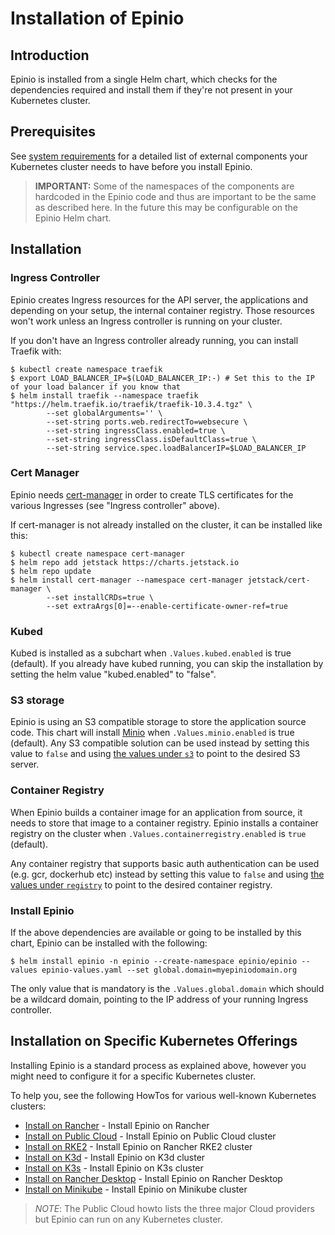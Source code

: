 # Installation of Epinio

## Introduction
Epinio is installed from a single Helm chart, which checks for the dependencies required 
and install them if they're not present in your Kubernetes cluster.

## Prerequisites

See [system requirements](system_requirements.md) for a detailed list of external components your
Kubernetes cluster needs to have before you install Epinio.

> **IMPORTANT:** Some of the namespaces of the components are hardcoded in the Epinio
code and thus are important to be the same as described here. In the future this
may be configurable on the Epinio Helm chart.

## Installation
### Ingress Controller

Epinio creates Ingress resources for the API server, the applications and depending
on your setup, the internal container registry. Those resources won't work unless
an Ingress controller is running on your cluster.

If you don't have an Ingress controller already running, you can install Traefik with:

```
$ kubectl create namespace traefik
$ export LOAD_BALANCER_IP=$(LOAD_BALANCER_IP:-) # Set this to the IP of your load balancer if you know that
$ helm install traefik --namespace traefik "https://helm.traefik.io/traefik/traefik-10.3.4.tgz" \
		--set globalArguments='' \
		--set-string ports.web.redirectTo=websecure \
		--set-string ingressClass.enabled=true \
		--set-string ingressClass.isDefaultClass=true \
		--set-string service.spec.loadBalancerIP=$LOAD_BALANCER_IP
```

### Cert Manager

Epinio needs [cert-manager](https://cert-manager.io/) in order to create TLS
certificates for the various Ingresses (see "Ingress controller" above).

If cert-manager is not already installed on the cluster, it can be installed like this:

```
$ kubectl create namespace cert-manager
$ helm repo add jetstack https://charts.jetstack.io
$ helm repo update
$ helm install cert-manager --namespace cert-manager jetstack/cert-manager \
		--set installCRDs=true \
		--set extraArgs[0]=--enable-certificate-owner-ref=true
```

### Kubed

Kubed is installed as a subchart when `.Values.kubed.enabled` is true (default).
If you already have kubed running, you can skip the installation by setting
the helm value "kubed.enabled" to "false".

### S3 storage

Epinio is using an S3 compatible storage to store the application source code.
This chart will install [Minio](https://min.io/) when `.Values.minio.enabled` is
true (default). Any S3 compatible solution can be used instead by setting this
value to `false` and using [the values under `s3`](https://github.com/epinio/helm-charts/blob/7ce84a4b391105551ba52f9ab8ea7213b5358977/chart/epinio/values.yaml#L49)
to point to the desired S3 server. 

### Container Registry

When Epinio builds a container image for an application from source, it needs
to store that image to a container registry. Epinio installs a container registry
on the cluster when `.Values.containerregistry.enabled` is `true` (default).

Any container registry that supports basic auth authentication can be used (e.g. gcr, dockerhub etc)
instead by setting this value to `false` and using
[the values under `registry`](https://github.com/epinio/helm-charts/blob/7ce84a4b391105551ba52f9ab8ea7213b5358977/chart/epinio/values.yaml#L57-L76)
to point to the desired container registry.

### Install Epinio

If the above dependencies are available or going to be installed by this chart,
Epinio can be installed with the following:

```
$ helm install epinio -n epinio --create-namespace epinio/epinio --values epinio-values.yaml --set global.domain=myepiniodomain.org
```

The only value that is mandatory is the `.Values.global.domain` which
should be a wildcard domain, pointing to the IP address of your running
Ingress controller.

## Installation on Specific Kubernetes Offerings

Installing Epinio is a standard process as explained above, however you might need to configure it for a specific Kubernetes cluster.

To help you, see the following HowTos for various well-known Kubernetes clusters:

- [Install on Rancher](install_epinio_on_rancher.md) - Install Epinio on Rancher
- [Install on Public Cloud](install_epinio_on_public_cloud.md) - Install Epinio on Public Cloud cluster
- [Install on RKE2](install_epinio_on_rke.md) - Install Epinio on Rancher RKE2 cluster
- [Install on K3d](install_epinio_on_k3d.md) - Install Epinio on K3d cluster
- [Install on K3s](install_epinio_on_k3s.md) - Install Epinio on K3s cluster
- [Install on Rancher Desktop](install_epinio_on_rancher_desktop.md) - Install Epinio on Rancher Desktop
- [Install on Minikube](install_epinio_on_minikube.md) - Install Epinio on Minikube cluster

> *NOTE*: The Public Cloud howto lists the three major Cloud providers but Epinio can run on any Kubernetes cluster.